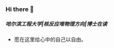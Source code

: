 ### Hi there 👋
##### 哈尔滨工程大学|核反应堆物理方向|博士在读  
- 愿在这里给心中的自己以自由。



<!--
**euaurora/euaurora** is a ✨ _special_ ✨ repository because its `README.md` (this file) appears on your GitHub profile.

Here are some ideas to get you started:

- 🔭 I’m currently working on ...
- 🌱 I’m currently learning ...
- 👯 I’m looking to collaborate on ...
- 🤔 I’m looking for help with ...
- 💬 Ask me about ...
- 📫 How to reach me: ...
- 😄 Pronouns: ...
- ⚡ Fun fact: ...
-->
